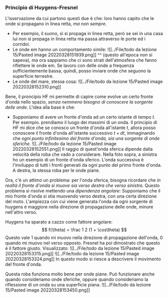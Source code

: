 ### Principio di Huygens-Fresnel
L'isservazione da cui partono questi due è che: loro hanno capito che le onde si propagano in linea retta, _ma non sempre_.

- Per esempio, il suono, sì si propaga in linea retta, però se sei in una casa lui non si propaga in linea retta ma passa attraverso le porte ed i corridoi.
- Le onde em hanno un comportamento simile:
    ![[../File/todo da lezione 15/Pasted image 20220328151939.png]] ^^ (questo all'epoca non si sapeva), ma ora sappiamo che ci sono strati dell'atmosfera che fanno riflettere le onde em.
    Se lavoro con delle onde a frequenza sufficientemente bassa, quindi, posso inviare onde che seguono la superficie terrestre.
- Le onde del mare, stessa cosa:
  ![[../File/todo da lezione 15/Pasted image 20220328152310.png]]

Bene, il proncipio HF mi permette di capire come evolve un certo fronte d'onda nello spazio, _senza nemmeno bisogno di conoscere la sorgente delle onde_.
L'idea alla base è che:
- Supponiamo di avere un fronte d'onda ad un certo istante di tempo $t$. Per esempio. prendiamo il luogo dei massimi di un onda. Il principio di HF mi dice che se conosco un fronte d'onda all'istante $t$, allora posso conoscere il fronte d'onda all'istante successivo $t + dt$, immaginando che _ogni punto infinitesimo del fronte d'onda, sia una sorgente di onde sferiche_. ![[../File/todo da lezione 15/Pasted image 20220328152551.png]]
  Il raggio di quest'onda sferica dipende dalla velocità della roba che vado a considerare.
Nella foto sopra, a sinistra ho un esempio di un fronte d'onda sferico. L'onda successiva è l'inviluppo di tutti i fronti generati da ogni punto del primo fronte d'onda. A destra, la stessa roba per le onde piane.

Ora, c'è un attimo un problema: per l'onda sferica, bisogna ricordare che _in realtà il fronte d'onda si muove sia verso destra che verso sinistra_. Questo problema si risolve mettendo una _dipendenza angolare_:
Supponiamo che il mio fronte d'onda si stia muovendo verso destra, con una certa direzione del moto. L'ampiezza con cui viene generata l'onda da ogni sorgente di huygens è maggiore nella direzione di propagazione delle onde, minore nell'altro verso.

Huygens ha sparato a cazzo come fattore angolare:
$$
f(\theta) = \frac 1 2 (1 + \cos\theta)
$$
Questo vale $1$ quando mi muovo nella direzione di propagazione dell'onda, $0$ quando mi muovo nel verso opposto.
Fresnel ha poi dimostrato che questo è il fattore giusto.
Visualizzato:
![[../File/todo da lezione 15/Pasted image 20220328153315.png]]
![[../File/todo da lezione 15/Pasted image 20220328153324.png]]
In questo modo si riesce a descrivere il movimento del fronte d'onda.

Questa roba funziona molto bene per onde piane. Può funzionare anche quando consideriamo onde sferiche, oppure quando consideriamo la riflessione di un onda su una superficie piana.
![[../File/todo da lezione 15/Pasted image 20220328153450.png]]